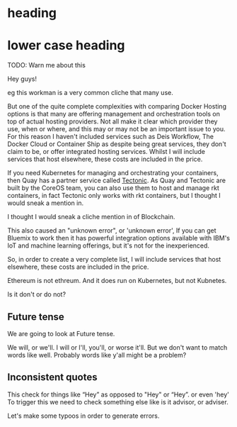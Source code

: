 # heading

# lower case heading

TODO: Warn me about this

Hey guys!

eg this workman is a very common cliche that many use.

But one of the quite complete complexities with comparing Docker Hosting options is that many are offering management and orchestration tools on top of actual hosting providers. Not all make it clear which provider they use, when or where, and this may or may not be an important issue to you. For this reason I haven't included services such as Deis Workflow, The Docker Cloud or Container Ship as despite being great services, they don't claim to be, or offer integrated hosting services. Whilst I will include services that host elsewhere, these costs are included in the price.

If you need Kubernetes for managing and orchestrating your containers, then Quay has a partner service called [Tectonic](https://tectonic.com/). As Quay and Tectonic are built by the CoreOS team, you can also use them to host and manage rkt containers, in fact Tectonic only works with rkt containers, but I thought I would sneak a mention in.

I thought I would sneak a cliche mention in of Blockchain.

This also caused an "unknown error", or 'unknown error', If you can get Bluemix to work then it has powerful integration options available with IBM's IoT and machine learning offerings, but it's not for the inexperienced.

So, in order to create a very complete list, I will include services that host elsewhere, these costs are included in the price.

Ethereum is not ethreum. And it does run on Kubernetes, but not Kubnetes.

Is it don't or do not?

## Future tense

We are going to look at Future tense.

We will, or we'll. I will or I'll, you'll, or worse it'll. But we don't want to match words like well. Probably words like y'all might be a problem?

## Inconsistent quotes

This check for things like “Hey” as opposed to "Hey" or “Hey”. or even 'hey' To trigger this we need to check something else like is it advisor, or adviser.

Let's make some typoos in order to generate errors.
